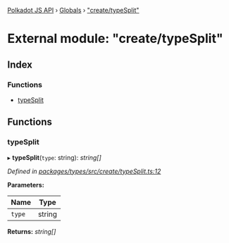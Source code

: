[Polkadot JS API](../README.md) › [Globals](../globals.md) › ["create/typeSplit"](_create_typesplit_.md)

# External module: "create/typeSplit"

## Index

### Functions

* [typeSplit](_create_typesplit_.md#typesplit)

## Functions

###  typeSplit

▸ **typeSplit**(`type`: string): *string[]*

*Defined in [packages/types/src/create/typeSplit.ts:12](https://github.com/polkadot-js/api/blob/71b33e2e4/packages/types/src/create/typeSplit.ts#L12)*

**Parameters:**

Name | Type |
------ | ------ |
`type` | string |

**Returns:** *string[]*
